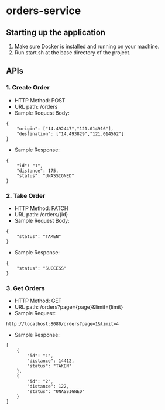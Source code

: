 # orders-service

## Starting up the application
1. Make sure Docker is installed and running on your machine.
2. Run start.sh at the base directory of the project.


## APIs

### 1.  Create Order
 - HTTP Method: POST
 - URL path: /orders
 - Sample Request Body:
 
```
{
    "origin": ["14.492447","121.014916"],
    "destination": ["14.493829","121.014562"]
}
```

- Sample Response:

```
{
    "id": "1",
    "distance": 175,
    "status": "UNASSIGNED"
}
```

### 2. Take Order
 - HTTP Method: PATCH
 - URL path: /orders/{id}
 - Sample Request Body:
 
```
{
    "status": "TAKEN"
}
```
- Sample Response:

```
{
    "status": "SUCCESS"
}
```

### 3. Get Orders
 - HTTP Method: GET
 - URL path: /orders?page={page}&limit={limit}
 - Sample Request:

```
http://localhost:8080/orders?page=1&limit=4
```
- Sample Response:

```
[
    {
        "id": "1",
        "distance": 14412,
        "status": "TAKEN"
    },
    {
        "id": "2",
        "distance": 122,
        "status": "UNASSIGNED"
    }
]
```